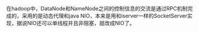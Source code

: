 在hadoop中，DataNode和NameNode之间的控制信息的交流是通过RPC机制完成的，采用的是动态代理和java NIO，本来是用和iserver一样的SocketServer实现，据说NIO还可以单线程并且非阻塞，就改成NIO了。
